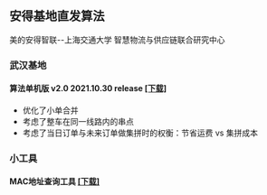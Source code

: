 ## 安得基地直发算法 
美的安得智联--上海交通大学 智慧物流与供应链联合研究中心

### 武汉基地
#### 算法单机版 v2.0 2021.10.30 release [[下载]](./annto/wuhan/v2)
* 优化了小单合并
* 考虑了整车在同一线路内的串点
* 考虑了当日订单与未来订单做集拼时的权衡：节省运费 vs 集拼成本

### 小工具
#### MAC地址查询工具 [[下载]](./MAC地址查询工具.zip)
